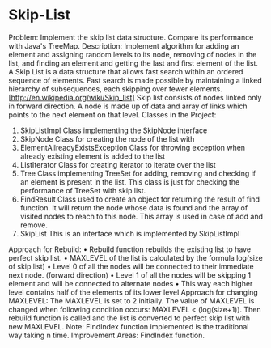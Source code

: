 # Skip-List
Problem: Implement the skip list data structure. Compare its performance with Java's TreeMap.
Description:  Implement algorithm for adding an element and assigning random levels to its node, removing of nodes in the list, and finding an element and getting the last and first element of the list.
A Skip List is a data structure that allows fast search within an ordered sequence of elements. Fast search is made possible by maintaining a linked hierarchy of subsequences, each skipping over fewer elements. [http://en.wikipedia.org/wiki/Skip_list]
Skip list consists of nodes linked only in forward direction. A node is made up of data and array of links which points to the next element on that level.
Classes in the Project:
1.	SkipListImpl
Class implementing the SkipNode interface
2.	SkipNode
Class for creating the node of the list with 
3.	ElementAllreadyExistsException
Class for throwing exception when already existing element is added to the list
4.	ListIterator
Class for creating iterator to iterate over the list
5.	Tree
Class implementing TreeSet for adding, removing and checking if an element is present in the list. This class is just for checking the performance of TreeSet with skip list.
6.	FindResult
Class used to create an object for returning the result of find function. It will return the node whose data is found and the array of visited nodes to reach to this node. This array is used in case of add and remove.
7.	SkipList
This is an interface which is implemented by SkipListImpl

Approach for Rebuild:
•	Rebuild function rebuilds the existing list to have perfect skip list.
•	MAXLEVEL of the list is calculated by the formula log(size of skip list)
•	Level 0 of all the nodes will be connected to their immediate next node. (forward direction)
•	Level 1 of all the nodes will be skipping 1 element and will be connected to alternate nodes
•	This way each higher level contains half of the elements of its lower level
Approach for changing MAXLEVEL: 
The MAXLEVEL is set to 2 initially. The value of MAXLEVEL is changed when following condition occurs: MAXLEVEL < (log(size+1)). Then rebuild function is called and the list is converted to perfect skip list with new MAXLEVEL.
Note: FindIndex function implemented is the traditional way taking n time.
Improvement Areas: FindIndex function.


